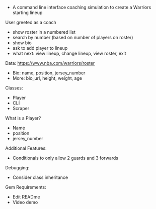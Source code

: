 - A command line interface coaching simulation to create a Warriors starting lineup

User greeted as a coach
- show roster in a numbered list
- search by number (based on number of players on roster)
- show bio
- ask to add player to lineup
- what next: view lineup, change lineup, view roster, exit

Data: https://www.nba.com/warriors/roster
- Bio: name, position, jersey_number
- More: bio_url, height, weight, age

Classes:
- Player
- CLI
- Scraper

What is a Player?
- Name
- position
- jersey_number

Additional Features:
- Conditionals to only allow 2 guards and 3 forwards

Debugging:
- Consider class inheritance

Gem Requirements:
- Edit READme
- Video demo